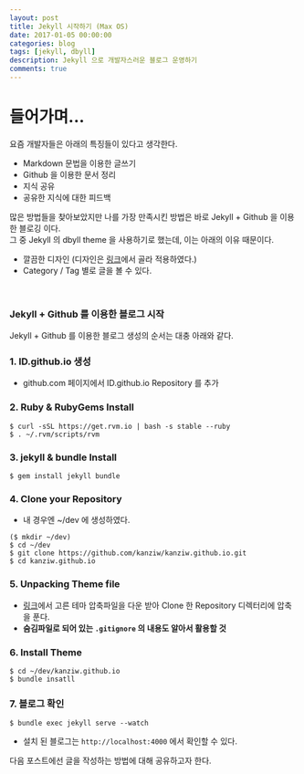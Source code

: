 ```yaml
---
layout: post  
title: Jekyll 시작하기 (Max OS)  
date: 2017-01-05 00:00:00  
categories: blog  
tags: [jekyll, dbyll]  
description: Jekyll 으로 개발자스러운 블로그 운영하기  
comments: true
---
```


# 들어가며...
요즘 개발자들은 아래의 특징들이 있다고 생각한다.

* Markdown 문법을 이용한 글쓰기
* Github 을 이용한 문서 정리
* 지식 공유
* 공유한 지식에 대한 피드백

많은 방법들을 찾아보았지만 나를 가장 만족시킨 방법은 바로 Jekyll + Github 을 이용한 블로깅 이다.  
그 중 Jekyll 의 dbyll theme 을 사용하기로 했는데, 이는 아래의 이유 때문이다.

* 깔끔한 디자인 (디자인은 [링크](http://jekyllthemes.org/)에서 골라 적용하였다.)
* Category / Tag 별로 글을 볼 수 있다.
<br />

### Jekyll + Github 를 이용한 블로그 시작
Jekyll + Github 를 이용한 블로그 생성의 순서는 대충 아래와 같다.

### 1. ID.github.io 생성
* github.com 페이지에서 ID.github.io Repository 를 추가

### 2. Ruby & RubyGems Install

```
$ curl -sSL https://get.rvm.io | bash -s stable --ruby
$ . ~/.rvm/scripts/rvm
```

### 3. jekyll & bundle Install

```
$ gem install jekyll bundle
```

### 4. Clone your Repository
* 내 경우엔 ~/dev 에 생성하였다.

```
($ mkdir ~/dev)
$ cd ~/dev
$ git clone https://github.com/kanziw/kanziw.github.io.git
$ cd kanziw.github.io
```

### 5. Unpacking Theme file
  * [링크](http://jekyllthemes.org/)에서 고른 테마 압축파일을 다운 받아 Clone 한 Repository 디렉터리에 압축을 푼다.
  * **숨김파일로 되어 있는 `.gitignore` 의 내용도 알아서 활용할 것**

### 6. Install Theme

```
$ cd ~/dev/kanziw.github.io
$ bundle insatll
```

### 7. 블로그 확인

```
$ bundle exec jekyll serve --watch
```
* 설치 된 블로그는 `http://localhost:4000` 에서 확인할 수 있다.

다음 포스트에선 글을 작성하는 방법에 대해 공유하고자 한다.

